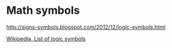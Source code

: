# Math symbols

http://signs-symbols.blogspot.com/2012/12/logic-symbols.html

[Wikipedia, List of logic symbols](https://en.wikipedia.org/wiki/List_of_logic_symbols)
  